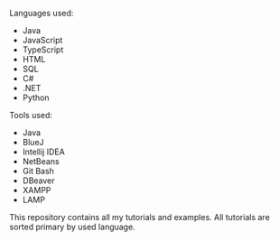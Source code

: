 Languages used:
 - Java
 - JavaScript
 - TypeScript
 - HTML
 - SQL
 - C#
 - .NET
 - Python
 
Tools used:
 - Java
 - BlueJ
 - Intellij IDEA
 - NetBeans
 - Git Bash
 - DBeaver
 - XAMPP
 - LAMP
 
This repository contains all my tutorials and examples.
All tutorials are sorted primary by used language. 